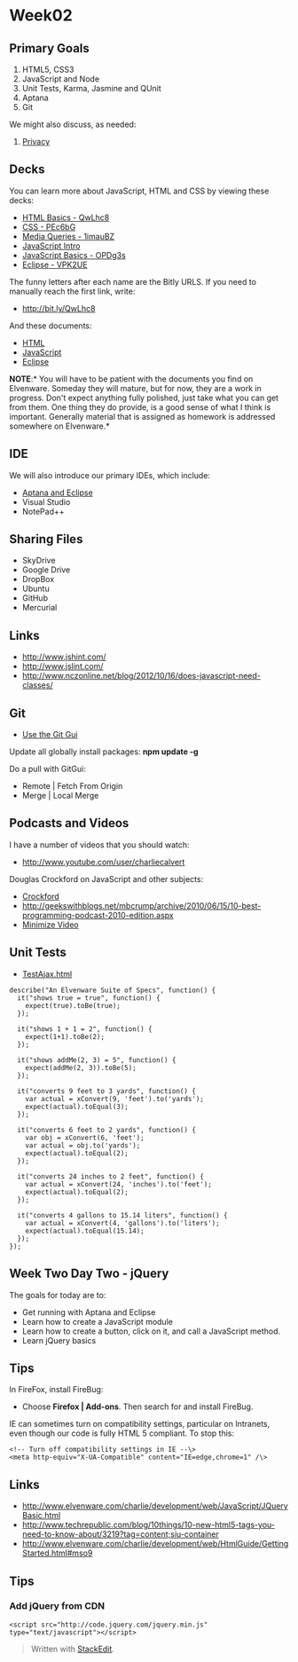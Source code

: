 
Week02
======

Primary Goals
-------------

1.  HTML5, CSS3
2.  JavaScript and Node
3.  Unit Tests, Karma, Jasmine and QUnit
4.  Aptana
5.  Git

We might also discuss, as needed:

1.  [Privacy](http://bit.ly/1ak3jVM)

Decks
-----

You can learn more about JavaScript, HTML and CSS by viewing these decks:

-  [HTML Basics - QwLhc8](http://bit.ly/QwLhc8)
-  [CSS - PEc6bG](http://bit.ly/PEc6bG)
-  [Media Queries - 1imauBZ](http://bit.ly/1imauBZ)
-  [JavaScript Intro](http://bit.ly/1ilT1tk)
-  [JavaScript Basics - OPDg3s](http://bit.ly/OPDg3s)
-  [Eclipse - VPK2UE](http://bit.ly/VPK2UE)

The funny letters after each name are the Bitly URLS. If you need
to manually reach the first link, write:

- <http://bit.ly/QwLhc8>

And these documents:

-   [HTML](http://www.elvenware.com/charlie/development/web/HtmlGuide/GettingStarted.html)
-   [JavaScript](http://www.elvenware.com/charlie/development/web/JavaScript/Basics.html)
-   [Eclipse](http://www.elvenware.com/charlie/development/android/Eclipse.shtml)

**NOTE**:* You will have to be patient with the documents you find on Elvenware.
Someday they will mature, but for now, they are a work in progress. Don't expect
anything fully polished, just take what you can get from them. One thing they do
provide, is a good sense of what I think is important. Generally material that
is assigned as homework is addressed somewhere on Elvenware.*

IDE
---

We will also introduce our primary IDEs, which include:

-   [Aptana and Eclipse](http://www.elvenware.com/charlie/development/android/Eclipse.shtml)
-   Visual Studio
-   NotePad++

Sharing Files
-------------

-   SkyDrive
-   Google Drive
-   DropBox
-   Ubuntu
-   GitHub
-   Mercurial

Links
-----

-   <http://www.jshint.com/>
-   <http://www.jslint.com/>
-   <http://www.nczonline.net/blog/2012/10/16/does-javascript-need-classes/>

Git
---

- [Use the Git Gui](http://www.elvenware.com/charlie/development/cloud/Git.html#git-gui-basics)

Update all globally install packages: **npm update -g**

Do a pull with GitGui:

- Remote | Fetch From Origin
- Merge | Local Merge

Podcasts and Videos
-------------------

I have a number of videos that you should watch:

- <http://www.youtube.com/user/charliecalvert>

Douglas Crockford on JavaScript and other subjects:

- [Crockford](http://www.youtube.com/watch?v=hQVTIJBZook)
- <http://geekswithblogs.net/mbcrump/archive/2010/06/15/10-best-programming-podcast-2010-edition.aspx>
- [Minimize Video](https://bc.instructure.com/courses/795060/wiki/week02-overview?module_item_id=4861821#)


Unit Tests
----------

- [TestAjax.html](\charlie\development\web\UnitTests\TestAjax.html)

```
describe("An Elvenware Suite of Specs", function() {
  it("shows true = true", function() {
    expect(true).toBe(true);
  });
  
  it("shows 1 + 1 = 2", function() {
    expect(1+1).toBe(2);
  });

  it("shows addMe(2, 3) = 5", function() {
    expect(addMe(2, 3)).toBe(5);
  });
  
  it("converts 9 feet to 3 yards", function() {
  	var actual = xConvert(9, 'feet').to('yards');  	
  	expect(actual).toEqual(3);
  });
  
  it("converts 6 feet to 2 yards", function() {
  	var obj = xConvert(6, 'feet');
  	var actual = obj.to('yards');  	
  	expect(actual).toEqual(2);
  });
  
  it("converts 24 inches to 2 feet", function() {
  	var actual = xConvert(24, 'inches').to('feet');  	
  	expect(actual).toEqual(2);
  });
  
  it("converts 4 gallons to 15.14 liters", function() {
  	var actual = xConvert(4, 'gallons').to('liters');  	
  	expect(actual).toEqual(15.14);
  });
});
```



Week Two Day Two - jQuery
-------------------------

The goals for today are to:

-   Get running with Aptana and Eclipse
-   Learn how to create a JavaScript module
-   Learn how to create a button, click on it, and call a JavaScript method.
-   Learn jQuery basics

Tips
----

In FireFox, install FireBug:

-   Choose **Firefox | Add-ons**. Then search for and install FireBug.

IE can sometimes turn on compatibility settings, particular on Intranets, even
though our code is fully HTML 5 compliant. To stop this:

```
<!-- Turn off compatibility settings in IE --\>  
<meta http-equiv="X-UA-Compatible" content="IE=edge,chrome=1" /\>
```

Links
-----

-   <http://www.elvenware.com/charlie/development/web/JavaScript/JQueryBasic.html>
-   <http://www.techrepublic.com/blog/10things/10-new-html5-tags-you-need-to-know-about/3219?tag=content;siu-container>
-   <http://www.elvenware.com/charlie/development/web/HtmlGuide/GettingStarted.html#mso9>

Tips
----

### Add jQuery from CDN

~~~~
<script src="http://code.jquery.com/jquery.min.js" type="text/javascript"></script>
~~~~


> Written with [StackEdit](https://stackedit.io/).
